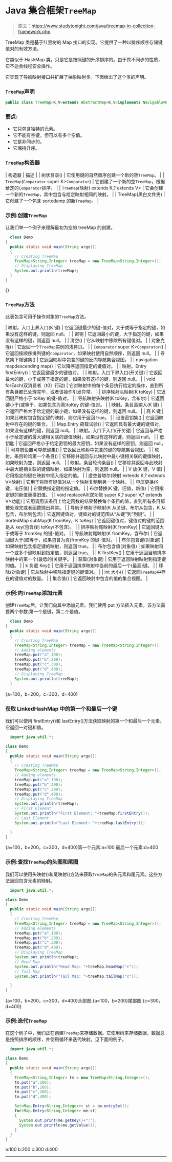 # Java 集合框架`TreeMap`

> 原文：<https://www.studytonight.com/java/treemap-in-collection-framework.php>

TreeMap 类是基于红黑树的 Map 接口的实现。它提供了一种以排序顺序存储键值对的有效方法。

它类似于 HashMap 类，只是它是按照键的升序排序的。由于其不同步的性质，它不适合线程安全操作。

它实现了导航映射接口并扩展了抽象映射类。下面给出了这个类的声明。

### `TreeMap`声明

```java
public class TreeMap<K,V>extends AbstractMap<K,V>implements NavigableMap<K,V>, Cloneable, Serializable
```

### 要点:

*   它只包含独特的元素。
*   它不能有空键，但可以有多个空值。
*   它是非同步的。
*   它保持升序。

### `TreeMap`构造器

| 构造器 | 描述 |
| 树状目录() | 它使用键的自然顺序创建一个新的空`TreeMap`。 |
| `TreeMap`(`Comparator` super K>`Comparator`) | 它创建了一个新的空`TreeMap`，根据给定的`Comparator`排序。 |
| `TreeMap`(映射) extends K,? extends V> | 它会创建一个新的`TreeMap`，其中包含与给定映射相同的映射。 |
| TreeMap(黑白文件夹) | 它创建了一个包含 sortedamp 的新`TreeMap`。 |

### 示例:创建`TreeMap`

让我们举一个例子来理解最初为空的 treeMap 的创建。

```java
  class Demo
{
  public static void main(String args[])
  {
    // Creating TreeMap
    TreeMap<String,Integer> treeMap = new TreeMap<String,Integer>();
    // Displaying TreeMap
    System.out.println(treeMap);
  }
} 

```

{}

### `TreeMap`方法

此表包含可用于操作对象的`TreeMap`方法。

| 映射。入口<k>上界入口(K 键)</k> | 它返回键最少的键-值对，大于或等于指定的键，如果没有这样的键，则返回 null。 |
| 密钥 | 它返回最小的键，大于指定的键，如果没有这样的键，则返回 null。 |
| 清空() | 它从映射中移除所有键值对。 |
| 对象克隆() | 它返回一个`TreeMap`实例的浅拷贝。 |
| `Comparator` super K>`Comparator`() | 它返回按顺序排列键的`Comparator`，如果映射使用自然顺序，则返回 null。 |
| 导航集<k>下降键集()</k> | 它返回映射中包含的键的反向导航集合视图。 |
| navigation map<k>descending map()</k> | 它以降序返回指定的键值对。 |
| 映射。Entry firstEntry() | 它返回键最少的键值对。 |
| 映射。入口<k>下界入口(开关键)</k> | 它返回最大的键，小于或等于指定的键，如果没有这样的键，则返回 null。 |
| void forEach(双消费者〔t0〕行动) | 它对映射中的每个条目执行给定的操作，直到所有条目都已处理完毕，或者该操作引发异常。 |
| 排序映射<k>头映射(K toKey)</k> | 它返回键严格小于 toKey 的键-值对。 |
| 导航映射<k>头映射(K toKey，含布尔)</k> | 它返回键小于(或等于，如果包含为真)toKey 的键-值对。 |
| 映射。条目<k>高输入(K 键)</k> | 它返回严格大于给定键的最小键，如果没有这样的键，则返回 null。 |
| 高 K 键 | 如果此映射包含指定键的映射，则它用于返回 true。 |
| 设置密钥集() | 它返回映射中存在的键的集合。 |
| Map.Entry <k>荷载试验()</k> | 它返回具有最大键的键值对，如果没有这样的键，则返回 null。 |
| 映射。入口<k>下入口(开关键)</k> | 它返回与严格小于给定键的最大键相关联的键值映射，如果没有这样的键，则返回 null。 |
| 低钥匙 | 它返回严格小于给定密钥的最大密钥，如果没有这样的密钥，则返回 null。 |
| 可导航设置<k>可导航键集()</k> | 它返回此映射中包含的键的导航集合视图。 |
| 映射。条目<k>轮询第一个条目()</k> | 它移除并返回与此映射中最小键相关联的键值映射，如果映射为空，则返回 null。 |
| 映射。条目<k>轮询条目()</k> | 它移除并返回与此映射中最大键相关联的键值映射，如果映射为空，则返回 null。 |
| V 放(K 键，V 值) | 它用指定的键在映射中插入指定的值。 |
| 虚空普塔尔(映射 extends K,? extends V>映射) | 它用于将所有键值对从一个映射复制到另一个映射。 |
| 电压更换(K 键，电压值) | 它替换指定键的指定值。 |
| 布尔替换(K 键，旧值，新值) | 它用指定键的新值替换旧值。 |
| void replaceAll(双功能 super K,? super V,? extends V>功能) | 它用调用该条目上给定函数的结果替换每个条目的值，直到所有条目都被处理完或者函数抛出异常。 |
| 导航子映射<k>子映射(K 从关键，布尔从包含，K 从包含，布尔到包含)</k> | 它返回键值对，键值对的键范围从“从键”到“到键”。 |
| SortedMap <k>subMap(K fromKey，K toKey)</k> | 它返回键值对，键值对的键的范围是从 key(包含)到 toKey(不包含)。 |
| 排序映射<k>尾映射(K fromKey)</k> | 它返回键大于或等于 fromKey 的键-值对。 |
| 导航映射<k>尾映射(K fromKey，含布尔)</k> | 它返回键大于(或等于，如果包含为真)fromKey 的键-值对。 |
| 布尔包含键(对象键) | 如果映射包含指定键的映射，则返回 true。 |
| 布尔包含值(对象值) | 如果映射将一个或多个键映射到指定值，则返回 true。 |
| K firstKey() | 它用于返回当前排序映射中的第一个(最低的)关键字。 |
| 获取(对象键) | 它用于返回映射映射到指定键的值。 |
| k 负载 Key() | 它用于返回排序映射中当前的最后一个(最高)键。 |
| 移除(对象键) | 它从映射中移除指定键的键值对。 |
| int 大小() | 它返回`TreeMap`中存在的键值对的数量。 |
| 集合值() | 它返回映射中包含的值的集合视图。 |

### 示例:向`TreeMap`添加元素

创建`TreeMap`后，让我们向其中添加元素。我们使用 put 方法插入元素，该方法需要两个参数:第一个是键，第二个是值。

```java
  class Demo
{
  public static void main(String args[])
  {
    // Creating TreeMap
    TreeMap<String,Integer> treeMap = new TreeMap<String,Integer>();
    // Adding elements
    treeMap.put("a",100);
    treeMap.put("b",200);
    treeMap.put("c",300);
    treeMap.put("d",400);
    // Displaying TreeMap
    System.out.println(treeMap);
  } 

```

{a=100，b=200，c=300，d=400}

### 获取 LinkedHashMap 中的第一个和最后一个键

我们可以使用 firstEntry()和 lastEntry()方法获取映射的第一个和最后一个元素。它返回一对键和值。

```java
  import java.util.*;

class Demo
{
  public static void main(String args[])
  {
    // Creating TreeMap
    TreeMap<String,Integer> treeMap = new TreeMap<String,Integer>();
    // Adding elements
    treeMap.put("a",100);
    treeMap.put("b",200);
    treeMap.put("c",300);
    treeMap.put("d",400);
    // Displaying TreeMap
    System.out.println(treeMap);
    // First Element
    System.out.println("First Element: "+treeMap.firstEntry());
    // Last Element
    System.out.println("Last Element: "+treeMap.lastEntry());

  }
} 

```

{a=100，b=200，c=300，d=400}第一个元素:a=100 最后一个元素:d=400

### 示例:查找`TreeMap`的头图和尾图

我们可以使用头映射()和尾映射()方法来获取`TreeMap`的头元素和尾元素。这些方法返回包含元素的映射。

```java
  import java.util.*;

class Demo
{
  public static void main(String args[])
  {
    // Creating TreeMap
    TreeMap<String,Integer> treeMap = new TreeMap<String,Integer>();
    // Adding elements
    treeMap.put("a",100);
    treeMap.put("b",200);
    treeMap.put("c",300);
    treeMap.put("d",400);
    // Displaying TreeMap
    System.out.println(treeMap);
    // Head Map
    System.out.println("Head Map: "+treeMap.headMap("c"));
    // Tail Map
    System.out.println("Tail Map: "+treeMap.tailMap("c"));

  }
} 

```

{a=100，b=200，c=300，d=400}头部图:{a=100，b=200}尾部图:{c=300，d=400}

### 示例:迭代`TreeMap`

在这个例子中，我们正在创建`TreeMap`来存储数据。它使用树来存储数据，数据总是按照排序的顺序，并使用循环来迭代映射。见下面的例子。

```java
  import java.util.*;

class Demo
{
  public static void main(String args[])
  {
    TreeMap<String,Integer> tm = new TreeMap<String,Integer>();
    tm.put("a",100);
    tm.put("b",200);
    tm.put("c",300);
    tm.put("d",400);

    Set<Map.Entry<String,Integer>> st = tm.entrySet();
    for(Map.Entry<String,Integer> me:st)
    {
      System.out.print(me.getKey()+":");
      System.out.println(me.getValue());
    }
  }
} 

```

a:100 b:200 c:300 d:400

* * *